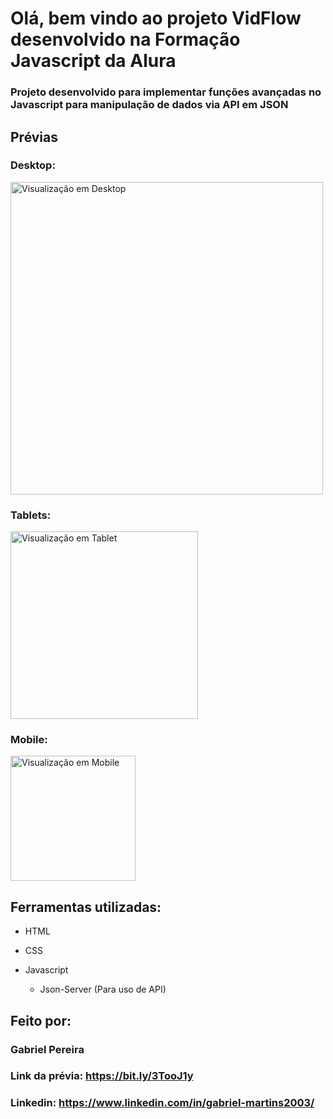 
# Olá, bem vindo ao projeto VidFlow desenvolvido na Formação Javascript da Alura
### Projeto desenvolvido para implementar funções avançadas no Javascript para manipulação de dados via API em JSON

## Prévias

<div>
  <div>
    <h3>Desktop:</h3> 
       <img src="https://i.ibb.co/0q7CVLz/vid-flow-oha8af6wj-gabriel-pereiras-projects-ce292065-vercel-app-Nest-Hub-Max.png" width="500px" alt="Visualização em Desktop"/>
  </div>
  
  <div>
  <h3>Tablets:</h3> 
    <img src="https://i.ibb.co/sFj2hgh/vid-flow-oha8af6wj-gabriel-pereiras-projects-ce292065-vercel-app-i-Pad.png" width="300px" alt="Visualização em Tablet"/>
  </div>
  
  <div>
  <h3>Mobile:</h3>
    <img src="https://i.ibb.co/f2v7Txq/vid-flow-oha8af6wj-gabriel-pereiras-projects-ce292065-vercel-app-Moto-G4.png" width="200px" alt="Visualização em Mobile"/>
  </div>
</div>

## Ferramentas utilizadas:

* HTML

* CSS

* Javascript
    * Json-Server (Para uso de API)

## Feito por:

### Gabriel Pereira

### Link da prévia: https://bit.ly/3TooJ1y
### Linkedin: https://www.linkedin.com/in/gabriel-martins2003/
